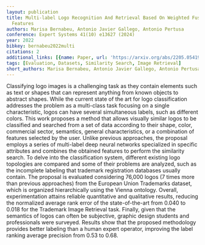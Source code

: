 ```yaml
---
layout: publication
title: Multi-label Logo Recognition And Retrieval Based On Weighted Fusion Of Neural
  Features
authors: Marisa Bernabeu, Antonio Javier Gallego, Antonio Pertusa
conference: Expert Systems 41(10) e13627 (2024)
year: 2022
bibkey: bernabeu2022multi
citations: 2
additional_links: [{name: Paper, url: 'https://arxiv.org/abs/2205.05419'}]
tags: [Evaluation, Datasets, Similarity Search, Image Retrieval]
short_authors: Marisa Bernabeu, Antonio Javier Gallego, Antonio Pertusa
---
```

Classifying logo images is a challenging task as they contain elements such
as text or shapes that can represent anything from known objects to abstract
shapes. While the current state of the art for logo classification addresses
the problem as a multi-class task focusing on a single characteristic, logos
can have several simultaneous labels, such as different colors. This work
proposes a method that allows visually similar logos to be classified and
searched from a set of data according to their shape, color, commercial sector,
semantics, general characteristics, or a combination of features selected by
the user. Unlike previous approaches, the proposal employs a series of
multi-label deep neural networks specialized in specific attributes and
combines the obtained features to perform the similarity search. To delve into
the classification system, different existing logo topologies are compared and
some of their problems are analyzed, such as the incomplete labeling that
trademark registration databases usually contain. The proposal is evaluated
considering 76,000 logos (7 times more than previous approaches) from the
European Union Trademarks dataset, which is organized hierarchically using the
Vienna ontology. Overall, experimentation attains reliable quantitative and
qualitative results, reducing the normalized average rank error of the
state-of-the-art from 0.040 to 0.018 for the Trademark Image Retrieval task.
Finally, given that the semantics of logos can often be subjective, graphic
design students and professionals were surveyed. Results show that the proposed
methodology provides better labeling than a human expert operator, improving
the label ranking average precision from 0.53 to 0.68.